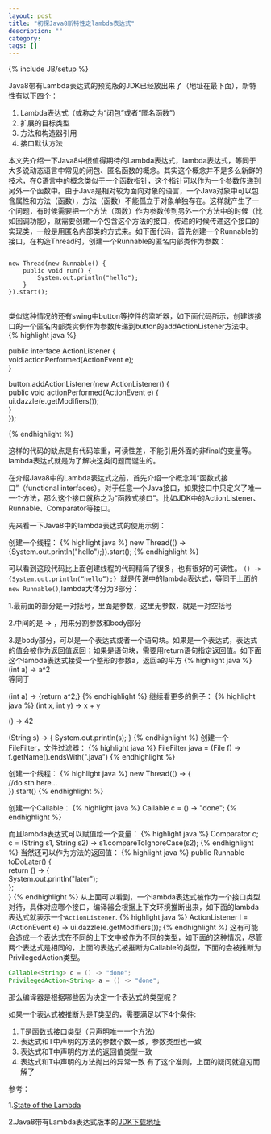 ```yaml
---
layout: post
title: "初探Java8新特性之lambda表达式"
description: ""
category: 
tags: []
---
```

{% include JB/setup %}


Java8带有Lambda表达式的预览版的JDK已经放出来了（地址在最下面），新特性有以下四个：

1. Lambda表达式（或称之为“闭包”或者“匿名函数”）
2. 扩展的目标类型
3. 方法和构造器引用
4. 接口默认方法

本文先介绍一下Java8中很值得期待的Lambda表达式，lambda表达式，等同于大多说动态语言中常见的闭包、匿名函数的概念。其实这个概念并不是多么新鲜的技术，在C语言中的概念类似于一个函数指针，这个指针可以作为一个参数传递到另外一个函数中。由于Java是相对较为面向对象的语言，一个Java对象中可以包含属性和方法（函数），方法（函数）不能孤立于对象单独存在。这样就产生了一个问题，有时候需要把一个方法（函数）作为参数传到另外一个方法中的时候（比如回调功能），就需要创建一个包含这个方法的接口，传递的时候传递这个接口的实现类，一般是用匿名内部类的方式来。如下面代码，首先创建一个Runnable的接口，在构造Thread时，创建一个Runnable的匿名内部类作为参数：
<pre>
<code>
new Thread(new Runnable() {  
    public void run() {  
        System.out.println("hello");  
    }  
}).start();
</code>
</pre>
类似这种情况的还有swing中button等控件的监听器，如下面代码所示，创建该接口的一个匿名内部类实例作为参数传递到button的addActionListener方法中。
{% highlight java %}

public interface ActionListener {   
    void actionPerformed(ActionEvent e);  
}  

button.addActionListener(new ActionListener() {   
  public void actionPerformed(ActionEvent e) {   
    ui.dazzle(e.getModifiers());  
  }  
});

{% endhighlight %}

这样的代码的缺点是有代码笨重，可读性差，不能引用外面的非final的变量等。lambda表达式就是为了解决这类问题而诞生的。

在介绍Java8中的Lambda表达式之前，首先介绍一个概念叫“函数式接口”（functional interfaces）。对于任意一个Java接口，如果接口中只定义了唯一一个方法，那么这个接口就称之为“函数式接口”。比如JDK中的ActionListener、Runnable、Comparator等接口。

先来看一下Java8中的lambda表达式的使用示例：

创建一个线程：
{% highlight java %}
new Thread(() -> {System.out.println("hello");}).start();
{% endhighlight %}

可以看到这段代码比上面创建线程的代码精简了很多，也有很好的可读性。
`() -> {System.out.println(“hello”);} `就是传说中的lambda表达式，等同于上面的`new Runnable()`,lambda大体分为3部分：

1.最前面的部分是一对括号，里面是参数，这里无参数，就是一对空括号

2.中间的是 -> ，用来分割参数和body部分

3.是body部分，可以是一个表达式或者一个语句块。如果是一个表达式，表达式的值会被作为返回值返回；如果是语句块，需要用return语句指定返回值。如下面这个lambda表达式接受一个整形的参数a，返回a的平方
{% highlight java %}
(int a) -> a^2   
    等同于

(int a) -> {return a^2;}
{% endhighlight %}
继续看更多的例子：
{% highlight java %}
(int x, int y) -> x + y  

() -> 42  

(String s) -> { System.out.println(s); }
{% endhighlight %}
创建一个FileFilter，文件过滤器：
{% highlight java %}
FileFilter java = (File f) -> f.getName().endsWith(".java")
{% endhighlight %}

创建一个线程：
{% highlight java %}
new Thread(() -> {  
  //do sth here...  
}).start()
{% endhighlight %}

创建一个Callable：
{% highlight java %}
Callable<String> c = () -> "done";
{% endhighlight %}

而且lambda表达式可以赋值给一个变量：
{% highlight java %}
Comparator<String> c;  
c = (String s1, String s2) -> s1.compareToIgnoreCase(s2);
{% endhighlight %}
当然还可以作为方法的返回值：
{% highlight java %}
public Runnable toDoLater() {  
  return () -> {  
    System.out.println("later");  
  };  
}
{% endhighlight %}
从上面可以看到，一个lambda表达式被作为一个接口类型对待，具体对应哪个接口，编译器会根据上下文环境推断出来，如下面的lambda表达式就表示一个`ActionListener`.
{% highlight java %}
ActionListener l = (ActionEvent e) -> ui.dazzle(e.getModifiers());
{% endhighlight %}
这有可能会造成一个表达式在不同的上下文中被作为不同的类型，如下面的这种情况，尽管两个表达式是相同的，上面的表达式被推断为Callable的类型，下面的会被推断为PrivilegedAction类型。
```Java
Callable<String> c = () -> "done";  
PrivilegedAction<String> a = () -> "done";
```
那么编译器是根据哪些因为决定一个表达式的类型呢？

如果一个表达式被推断为是T类型的，需要满足以下4个条件:

1. T是函数式接口类型（只声明唯一一个方法）
2. 表达式和T中声明的方法的参数个数一致，参数类型也一致
3. 表达式和T中声明的方法的返回值类型一致
4. 表达式和T中声明的方法抛出的异常一致
有了这个准则，上面的疑问就迎刃而解了

 

参考：

1.[State of the Lambda](http://cr.openjdk.java.net/~briangoetz/lambda/lambda-state-4.html)

2.Java8带有Lambda表达式版本的[JDK下载地址](http://jdk8.java.net/lambda/)


